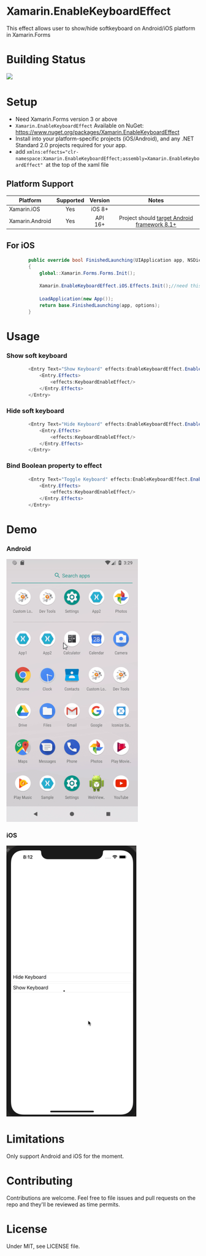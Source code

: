 # Xamarin.EnableKeyboardEffect 

This effect allows user to show/hide softkeyboard on Android/iOS platform in Xamarin.Forms

# Building Status

<img src="https://ci.appveyor.com/api/projects/status/github/masonyc/Xamarin.EnableKeyboardEffect?svg=true" width="100">

# Setup

- Need Xamarin.Forms version 3 or above
- `Xamarin.EnableKeyboardEffect` Available on NuGet: https://www.nuget.org/packages/Xamarin.EnableKeyboardEffect
- Install into your platform-specific projects (iOS/Android), and any .NET Standard 2.0 projects required for your app.
- add ```
        xmlns:effects="clr-namespace:Xamarin.EnableKeyboardEffect;assembly=Xamarin.EnableKeyboardEffect"  ```at the top of the xaml file 
  
## Platform Support

|Platform|Supported|Version|Notes|
| ------------------- | :-----------: | :------------------: | :------------------: |
|Xamarin.iOS|Yes|iOS 8+| |
|Xamarin.Android|Yes|API 16+|Project should [target Android framework 8.1+](https://docs.microsoft.com/en-us/xamarin/android/app-fundamentals/android-api-levels?tabs=vswin#framework)|    

## For iOS

```csharp
        public override bool FinishedLaunching(UIApplication app, NSDictionary options)
        {
            global::Xamarin.Forms.Forms.Init();

            Xamarin.EnableKeyboardEffect.iOS.Effects.Init();//need this line to init effect in iOS

            LoadApplication(new App());
            return base.FinishedLaunching(app, options);
        }
```

# Usage

### Show soft keyboard

```csharp
        <Entry Text="Show Keyboard" effects:EnableKeyboardEffect.EnableKeyboard="True">
            <Entry.Effects>
                <effects:KeyboardEnableEffect/>
            </Entry.Effects>
        </Entry>
```

### Hide soft keyboard

```csharp
        <Entry Text="Hide Keyboard" effects:EnableKeyboardEffect.EnableKeyboard="False">
            <Entry.Effects>
                <effects:KeyboardEnableEffect/>
            </Entry.Effects>
        </Entry>
```

### Bind Boolean property to effect

```csharp
        <Entry Text="Toggle Keyboard" effects:EnableKeyboardEffect.EnableKeyboard="{Binding VisibleBinding}">
            <Entry.Effects>
                <effects:KeyboardEnableEffect/>
            </Entry.Effects>
        </Entry>
```

# Demo

### Android

<img src="Screenshots/androidDemo.gif">

### iOS

<img src="Screenshots/iosDemo.gif">

# Limitations

Only support Android and iOS for the moment. 

# Contributing

Contributions are welcome.  Feel free to file issues and pull requests on the repo and they'll be reviewed as time permits.

# License
Under MIT, see LICENSE file.
